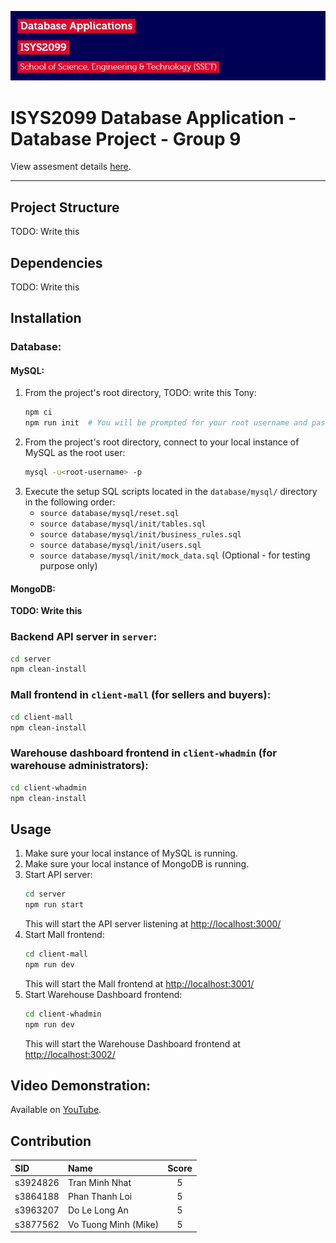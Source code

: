 ![header image](assets/header.jpg)

# ISYS2099 Database Application - Database Project - Group 9

View assesment details [here](assets/Project_ISYS2099.pdf).

---

## Project Structure

TODO: Write this


## Dependencies

TODO: Write this


## Installation

### Database:

#### MySQL:

1. From the project's root directory, TODO: write this Tony:
   ```bash
   npm ci
   npm run init  # You will be prompted for your root username and password
   ```
2. From the project's root directory, connect to your local instance of MySQL as the root user:
   ```bash
   mysql -u<root-username> -p
   ```
3. Execute the setup SQL scripts located in the `database/mysql/` directory in the following order:
   - `source database/mysql/reset.sql`
   - `source database/mysql/init/tables.sql`
   - `source database/mysql/init/business_rules.sql`
   - `source database/mysql/init/users.sql`
   - `source database/mysql/init/mock_data.sql` (Optional - for testing purpose only)

#### MongoDB:

**TODO: Write this**


### Backend API server in `server`:

```bash
cd server
npm clean-install
 ```

### Mall frontend in `client-mall` (for sellers and buyers):

```bash
cd client-mall
npm clean-install
```

### Warehouse dashboard frontend in `client-whadmin` (for warehouse administrators):

```bash
cd client-whadmin
npm clean-install
 ```


## Usage

1. Make sure your local instance of MySQL is running.
2. Make sure your local instance of MongoDB is running.
3. Start API server:
   ```bash
   cd server
   npm run start
   ```
   This will start the API server listening at [http://localhost:3000/](http://localhost:3000/)
4. Start Mall frontend:
   ```bash
   cd client-mall
   npm run dev
   ```
   This will start the Mall frontend at [http://localhost:3001/](http://localhost:3001/)
5. Start Warehouse Dashboard frontend:
   ```bash
   cd client-whadmin
   npm run dev
   ```
   This will start the Warehouse Dashboard frontend at [http://localhost:3002/](http://localhost:3002/)


## Video Demonstration:

Available on [YouTube](upload_and_insert_link_here).


## Contribution

| SID      | Name                 | Score |
|:---------|:---------------------|:-----:|
| s3924826 | Tran Minh Nhat       |   5   |
| s3864188 | Phan Thanh Loi       |   5   |
| s3963207 | Do Le Long An        |   5   |
| s3877562 | Vo Tuong Minh (Mike) |   5   |
